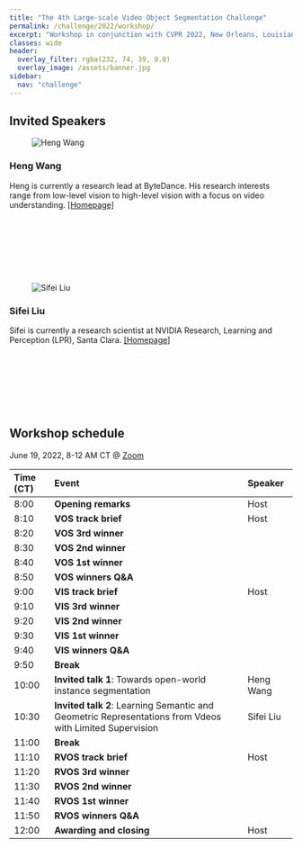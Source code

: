 ```yaml
---
title: "The 4th Large-scale Video Object Segmentation Challenge"
permalink: /challenge/2022/workshop/
excerpt: "Workshop in conjunction with CVPR 2022, New Orleans, Louisiana"
classes: wide
header:
  overlay_filter: rgba(232, 74, 39, 0.8)
  overlay_image: /assets/banner.jpg
sidebar:
  nav: "challenge"
---
```


## Invited Speakers

<figure style="width: 150px" class="align-left">
  <img src="{{ site.baseurl }}/assets/people/HengWang.jpg" alt="Heng Wang">
</figure>

### Heng Wang
Heng is currently a research lead at ByteDance. His research interests range from low-level vision to high-level vision with a focus on video understanding.
[[Homepage]](https://hengcv.github.io/)

<br />
<br />
<br />
<br />
<br />
<br />

<figure style="width: 150px" class="align-left">
  <img src="{{ site.baseurl }}/assets/people/SifeiLiu.jpg" alt="Sifei Liu">
</figure>

### Sifei Liu
Sifei is currently a research scientist at NVIDIA Research, Learning and Perception (LPR), Santa Clara. 
[[Homepage]](https://www.sifeiliu.net/)

<br />
<br />
<br />
<br />
<br />
<br />



## Workshop schedule
June 19, 2022, 8-12 AM CT @ [Zoom](https://us06web.zoom.us/j/83721192253?pwd=WXhlQjFiSjhFRmJkTzUrMGxoZXN6QT09)

| Time (CT)    | Event     | Speaker    |
|:-------------|:----------|:-----------|
| 8:00 | **Opening remarks** | Host |
| 8:10 | **VOS track brief** | Host |
| 8:20 | **VOS 3rd winner**  |  |
| 8:30 | **VOS 2nd winner**  |  |
| 8:40 | **VOS 1st winner**  | |
| 8:50 | **VOS winners Q&A** | |
| 9:00 | **VIS track brief** | Host |
| 9:10 | **VIS 3rd winner**  |  |
| 9:20 | **VIS 2nd winner** |  |
| 9:30 | **VIS 1st winner**  | |
| 9:40 | **VIS winners Q&A** | |
| 9:50 | **Break** | |
| 10:00 | **Invited talk 1**: Towards open-world instance segmentation | Heng Wang |
| 10:30 | **Invited talk 2**: Learning Semantic and Geometric Representations from Vdeos with Limited Supervision  | Sifei Liu |
| 11:00 | **Break** | |
| 11:10 | **RVOS track brief** | Host |
| 11:20 | **RVOS 3rd winner** | | 
| 11:30 | **RVOS 2nd winner** | | 
| 11:40 | **RVOS 1st winner** | | 
| 11:50 | **RVOS winners Q&A**  | |
| 12:00 | **Awarding and closing** | Host |
